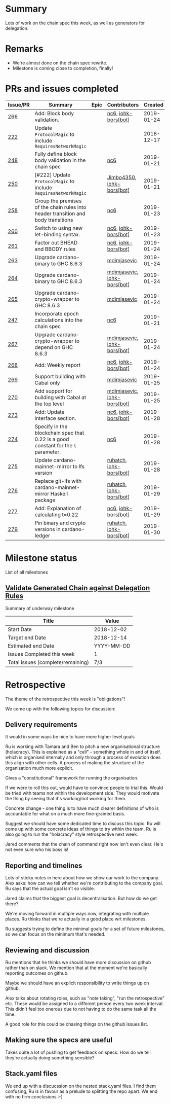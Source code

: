 # Summary

Lots of work on the chain spec this week, as well as generators for delegation.

# Remarks

- We're almost done on the chain spec rewrite.
- Milestone is coming close to completion, finally!

# PRs and issues completed

| Issue/PR | Summary | Epic | Contributors | Created | Finished | Comments|
|----------|---------|------|--------------|---------|----------|---------|
| [266](https://github.com/input-output-hk/cardano-ledger/pull/266) | Add: Block body validation. | | [nc6](https://github.com/nc6), [iohk-bors[bot]](https://github.com/apps/iohk-bors) | 2019-01-24 | 2019-01-25 | |
| [222](https://github.com/input-output-hk/cardano-ledger/issues/222) | Update `ProtocolMagic` to include `RequiresNetworkMagic` | | |2018-12-17 | 2019-01-24 | |
| [248](https://github.com/input-output-hk/cardano-ledger/issues/248) | Fully define block body validation in the chain spec | | [nc6](https://github.com/nc6) | 2019-01-21 | 2019-01-30 | |
| [250](https://github.com/input-output-hk/cardano-ledger/pull/250) | [#222] Update `ProtocolMagic` to include `RequiresNetworkMagic` | | [Jimbo4350](https://github.com/Jimbo4350), [iohk-bors[bot]](https://github.com/apps/iohk-bors) | 2019-01-21 | 2019-01-24 | |
| [258](https://github.com/input-output-hk/cardano-ledger/issues/258) | Group the premises of the chain rules into header transition and body transitions | | [nc6](https://github.com/nc6) | 2019-01-23 | 2019-01-24 | |
| [260](https://github.com/input-output-hk/cardano-ledger/pull/260) | Switch to using new let-binding syntax. | | [nc6](https://github.com/nc6), [iohk-bors[bot]](https://github.com/apps/iohk-bors) | 2019-01-23 | 2019-01-24 | |
| [261](https://github.com/input-output-hk/cardano-ledger/pull/261) | Factor out BHEAD and BBODY rules | | [nc6](https://github.com/nc6), [iohk-bors[bot]](https://github.com/apps/iohk-bors) | 2019-01-24 | 2019-01-24 | |
| [263](https://github.com/input-output-hk/cardano-ledger/issues/263) | Upgrade cardano-binary to GHC 8.6.3 | | [mdimjasevic](https://github.com/mdimjasevic) | 2019-01-24 | 2019-01-30 | |
| [264](https://github.com/input-output-hk/cardano-ledger/pull/264) | Upgrade cardano-binary to GHC 8.6.3 | | [mdimjasevic](https://github.com/mdimjasevic), [iohk-bors[bot]](https://github.com/apps/iohk-bors) | 2019-01-24 | 2019-01-30 | |
| [265](https://github.com/input-output-hk/cardano-ledger/issues/265) | Upgrade cardano-crypto-wrapper to GHC 8.6.3 | | [mdimjasevic](https://github.com/mdimjasevic) | 2019-01-24 | 2019-01-30 | |
| [247](https://github.com/input-output-hk/cardano-ledger/issues/247) | Incorporate epoch calculations into the chain spec | | [nc6](https://github.com/nc6) | 2019-01-21 | 2019-01-24 | |
| [267](https://github.com/input-output-hk/cardano-ledger/pull/267) | Upgrade cardano-crypto-wrapper to depend on GHC 8.6.3 | | [mdimjasevic](https://github.com/mdimjasevic), [iohk-bors[bot]](https://github.com/apps/iohk-bors) | 2019-01-24 | 2019-01-30 | |
| [268](https://github.com/input-output-hk/cardano-ledger/pull/268) | Add: Weekly report | | [nc6](https://github.com/nc6), [iohk-bors[bot]](https://github.com/apps/iohk-bors) | 2019-01-24 | 2019-01-25 | |
| [269](https://github.com/input-output-hk/cardano-ledger/issues/269) | Support building with Cabal only | | [mdimjasevic](https://github.com/mdimjasevic) | 2019-01-25 | 2019-01-25 | |
| [270](https://github.com/input-output-hk/cardano-ledger/pull/270) | Add support for building with Cabal at the top level | | [mdimjasevic](https://github.com/mdimjasevic), [iohk-bors[bot]](https://github.com/apps/iohk-bors) | 2019-01-25 | 2019-01-25 | |
| [273](https://github.com/input-output-hk/cardano-ledger/pull/273) | Add: Update interface section. | | [nc6](https://github.com/nc6), [iohk-bors[bot]](https://github.com/apps/iohk-bors) | 2019-01-28 | 2019-01-30 | |
| [274](https://github.com/input-output-hk/cardano-ledger/issues/274) | Specify in the blockchain spec that 0.22 is a good constant for the `t` parameter. | | [nc6](https://github.com/nc6) | 2019-01-28 | 2019-01-30 | |
| [275](https://github.com/input-output-hk/cardano-ledger/pull/275) | Update cardano-mainnet-mirror to lfs version | | [ruhatch](https://github.com/ruhatch), [iohk-bors[bot]](https://github.com/apps/iohk-bors) | 2019-01-28 | 2019-01-29 | |
| [276](https://github.com/input-output-hk/cardano-ledger/pull/276) | Replace git-lfs with cardano-mainnet-mirror Haskell package | | [ruhatch](https://github.com/ruhatch), [iohk-bors[bot]](https://github.com/apps/iohk-bors) | 2019-01-29 | 2019-01-30 | |
| [277](https://github.com/input-output-hk/cardano-ledger/pull/277) | Add: Explanation of calculating t=0.22 | | [nc6](https://github.com/nc6), [iohk-bors[bot]](https://github.com/apps/iohk-bors) | 2019-01-29 | 2019-01-30 | |
| [279](https://github.com/input-output-hk/cardano-ledger/pull/279) | Pin binary and crypto versions in cardano-ledger | | [ruhatch](https://github.com/ruhatch), [iohk-bors[bot]](https://github.com/apps/iohk-bors) | 2019-01-30 | 2019-01-30 | |

# Milestone status

List of all milestones

## [Validate Generated Chain against Delegation Rules](https://github.com/input-output-hk/cardano-ledger/milestone/2)

Summary of underway milestone

| Title                             | Value      |
|-----------------------------------|------------|
| Start Date                        | 2018-12-02 |
| Target end Date                   | 2018-12-14 |
| Estimated end Date                | YYYY-MM-DD |
| Issues Completed this week        | 1          |
| Total issues (complete/remaining) | 7/3        |

# Retrospective

The theme of the retrospective this week is "obligations"!

We come up with the following topics for discussion:

## Delivery requirements

It would in some ways be nice to have more higher level goals

Ru is working with Tamara and Ben to pitch a new organisational structure
(holacracy). This is explained as a "cell" - something whole in and of itself,
which is organised internally and only through a process of evolution does this
align with other cells. A process of making the structure of the organisation
much more explicit.

Gives a "constitutional" framework for running the organisation.

If we were to roll this out, would have to convince people to trial this. Would
be tried with teams not within the development side. They would motivate the
thing by seeing that it's working/not working for them.

Concrete change - one thing is to have much clearer definitions of who is
accountable for what on a much more fine-grained basis.

Suggest we should have some dedicated time to discuss this topic. Ru will come
up with some concrete ideas of things to try within the team. Ru is also going
to run the "holacracy" style retrospective next week.

Jared comments that the chain of command right now isn't even clear. He's not
even sure who his boss is!

## Reporting and timelines

Lots of sticky notes in here about how we show our work to the company. Alex
asks: how can we tell whether we're contributing to the company goal. Ru says
that the actual goal isn't so visible.

Jared claims that the biggest goal is decentralisation. But how do we get there?

We're moving forward in multiple ways now, integrating with multiple places. Ru
thinks that we're actually in a good place wrt milestones.

Ru suggests trying to define the minimal goals for a set of future milestones,
so we can focus on the minimum that's needed.

## Reviewing and discussion

Ru mentions that he thinks we should have more discussion on github rather than
on slack. We mention that at the moment we're basically reporting outcomes on
github.

Maybe we should have an explicit responsibility to write things up on github.

Alex talks about rotating roles, such as "note taking", "run the retrospective"
etc. These would be assigned to a different person every two week interval. This
didn't feel too onerous due to not having to do the same task all the time.

A good role for this could be chasing things on the github issues list.

## Making sure the specs are useful

Takes quite a lot of pushing to get feedback on specs. How do we tell they're
actually doing something sensible?

## Stack.yaml files

We end up with a discucssion on the nested stack.yaml files. I find them
confusing, Ru is in favour as a prelude to splitting the repo apart. We end with
no firm conclusions :-)
